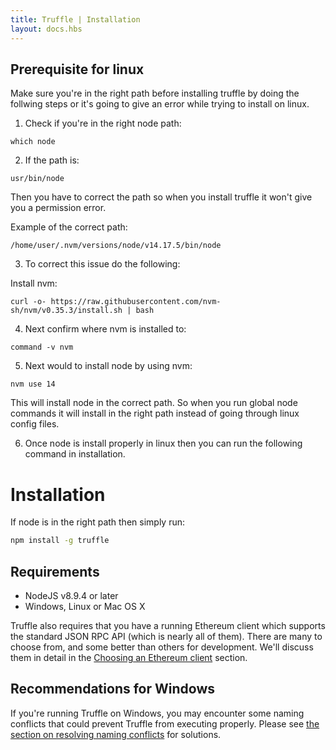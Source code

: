 ```yaml
---
title: Truffle | Installation
layout: docs.hbs
---
```

## Prerequisite for linux
Make sure you're in the right path before installing truffle by doing the follwing steps or it's going to give an error while trying to install on linux.

1. Check if you're in the right node path:
```
which node
```
2. If the path is:
```
usr/bin/node
```
Then you have to correct the path so when you install truffle it won't give you a permission error.

Example of the correct path:
```
/home/user/.nvm/versions/node/v14.17.5/bin/node
```
3. To correct this issue do the following:

Install nvm:
```
curl -o- https://raw.githubusercontent.com/nvm-sh/nvm/v0.35.3/install.sh | bash
```
4. Next confirm where nvm is installed to:
```
command -v nvm
```
5. Next would to install node by using nvm:
```
nvm use 14
```
This will install node in the correct path. So when you run global node commands it will install in the right path instead of going through linux config files.

6. Once node is install properly in linux then you can run the following command in installation.

# Installation

If node is in the right path then simply run:
```bash
npm install -g truffle
```

## Requirements

* NodeJS v8.9.4 or later
* Windows, Linux or Mac OS X

Truffle also requires that you have a running Ethereum client which supports the standard JSON RPC API (which is nearly all of them). There are many to choose from, and some better than others for development. We'll discuss them in detail in the [Choosing an Ethereum client](/docs/getting_started/client) section.

## Recommendations for Windows

If you're running Truffle on Windows, you may encounter some naming conflicts that could prevent Truffle from executing properly. Please see [the section on resolving naming conflicts](/docs/advanced/configuration#resolving-naming-conflicts-on-windows) for solutions.
